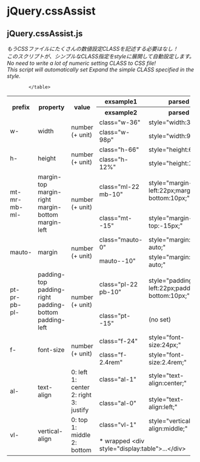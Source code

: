 # jQuery.cssAssist

## jQuery.cssAssist.js

_もうCSSファイルにたくさんの数値設定CLASSを記述する必要はなし！_<br />
_このスクリプトが、シンプルなCLASS指定をstyleに展開して自動設定します。_<br />
_No need to write a lot of numeric setting CLASS to CSS file!_<br />
_This script will automatically set Expand the simple CLASS specified in the style._<br />


<table style="width:96%;" align="center">
	            <tr>
	                <th rowspan="2">prefix</th>
	                <th rowspan="2">property</th>
	                <th rowspan="2">value</th>
	                <th>exsample1</th>
	                <th>parsed</th>
	            </tr>
	            <tr>
	                <th>exsample2</th>
	                <th>parsed</th>
	            </tr>
	            <tr>
	                <td rowspan="2">w-</td>
	                <td rowspan="2">width</td>
	                <td rowspan="2">number (+ unit)</td>
	                <td>class="w-36"</td>
	                <td>style="width:36px;"</td>
	            </tr>
	            <tr>
	                <td>class="w-98p"</td>
	                <td>style="width:98%;"</td>
	            </tr>
	            <tr>
	                <td rowspan="2">h-</td>
	                <td rowspan="2">height</td>
	                <td rowspan="2">number (+ unit)</td>
	                <td>class="h-66"</td>
	                <td>style="height:66px;"</td>
	            </tr>
	            <tr>
	                <td>class="h-12%"</td>
	                <td>style="height:12%;"</td>
	            </tr>
	            <tr>
	                <td rowspan="2">mt-<br />mr-<br />mb-<br />ml-</td>
	                <td rowspan="2">margin-top<br />margin-right<br />margin-bottom<br />margin-left</td>
	                <td rowspan="2">number (+ unit)</td>
	                <td>class="ml-22 mb-10"</td>
	                <td>style="margin-left:22px;margin-bottom:10px;"</td>
	            </tr>
	            <tr>
	                <td>class="mt--15"</td>
	                <td>style="margin-top:-15px;"</td>
	            </tr>
	            <tr>
	                <td rowspan="2">mauto-</td>
	                <td rowspan="2">margin</td>
	                <td rowspan="2">number (+ unit)</td>
	                <td>class="mauto-0"</td>
	                <td>style="margin:0 auto;"</td>
	            </tr>
	            <tr>
	                <td>mauto--10"</td>
	                <td>style="margin:-10px auto;"</td>
	            </tr>
	            <tr>
	                <td rowspan="2">pt-<br />pr-<br />pb-<br />pl-</td>
	                <td rowspan="2">padding-top<br />padding-right<br />padding-bottom<br />padding-left</td>
	                <td rowspan="2">number (+ unit)</td>
	                <td>class="pl-22 pb-10"</td>
	                <td>style="padding-left:22px;padding-bottom:10px;"</td>
	            </tr>
	            <tr>
	                <td>class="pt--15"</td>
	                <td>(no set)</td>
	            </tr>
	            <tr>
	                <td rowspan="2">f-</td>
	                <td rowspan="2">font-size</td>
	                <td rowspan="2">number (+ unit)</td>
	                <td>class="f-24"</td>
	                <td>style="font-size:24px;"</td>
	            </tr>
	            <tr>
	                <td>class="f-2.4rem"</td>
	                <td>style="font-size:2.4rem;"</td>
	            </tr>
	            <tr>
	                <td rowspan="2">al-</td>
	                <td rowspan="2">text-align</td>
	                <td rowspan="2">0: left<br />1: center<br />2: right<br />3: justify</td>
	                <td>class="al-1"</td>
	                <td>style="text-align:center;"</td>
	            </tr>
	            <tr>
	                <td>class="al-0"</td>
	                <td>style="text-align:left;"</td>
	            </tr>
	            <tr>
	                <td rowspan="2">vl-</td>
	                <td rowspan="2">vertical-align</td>
	                <td rowspan="2">0: top<br />1: middle<br />2: bottom</td>
	                <td>class="vl-1"</td>
	                <td>style="vertical-align:middle;"</td>
	            </tr>
	            <tr>
	                <td colspan="2">* wrapped &lt;div style="display:table"&gt;...&lt;/div&gt;</pre></td>
	            </tr>
	            
	        </table>

